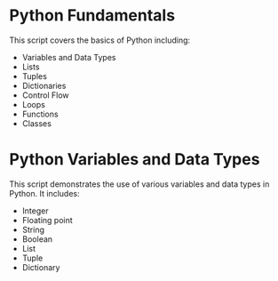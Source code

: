 # Python Fundamentals

This script covers the basics of Python including:

- Variables and Data Types
- Lists
- Tuples
- Dictionaries
- Control Flow
- Loops
- Functions
- Classes

# Python Variables and Data Types

This script demonstrates the use of various variables and data types in Python. It includes:

- Integer
- Floating point
- String
- Boolean
- List
- Tuple
- Dictionary

